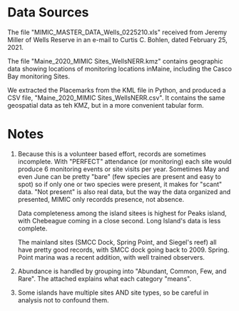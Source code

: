 
# Data Sources
The file "MIMIC_MASTER_DATA_Wells_0225210.xls" received from Jeremy Miller of 
Wells Reserve in an e-mail to Curtis C. Bohlen, dated February 25, 2021.

The file "Maine_2020_MIMIC Sites_WellsNERR.kmz" contains geographic data 
showing locations of monitoring locations inMaine, including the Casco Bay
monitoring Sites.

We extracted the Placemarks from the KML file in Python, and produced a
CSV file, "Maine_2020_MIMIC Sites_WellsNERR.csv". It contains the same 
geospatial data as teh KMZ, but in a more convenient tabular form.



# Notes
1.    Because this
      is a volunteer based effort, records are sometimes incomplete.
      With "PERFECT" attendance (or monitoring) each site would produce 
      6 monitoring events or site visits per year. Sometimes May and 
      even June can be pretty "bare" (few species are present and easy to
      spot) so if only one or two species were present, it makes for
      "scant" data.  "Not present" is also real data, but the way the data
      organized and presented, MIMIC only recordds presence, not absence.

      Data completeness among the island sitees is highest for Peaks island, 
      with Chebeague coming in a close second.  Long Island's data is less complete.

      The mainland sites (SMCC Dock, Spring Point, and Siegel's
      reef) all have pretty good records, with SMCC dock going back to
      2009.  Spring. Point marina was a recent addition, with well 
      trained observers.

2.    Abundance is handled by grouping into "Abundant, Common, Few, and Rare". 
      The attached explains what each category "means".

3.    Some islands  have multiple sites AND site types, so be careful in 
      analysis not to confound them.

